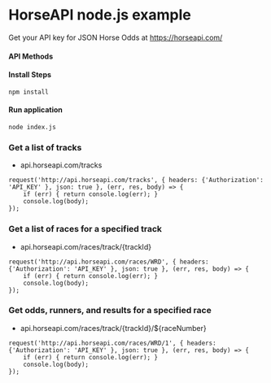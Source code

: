 # HorseAPI node.js example
Get your API key for JSON Horse Odds at https://horseapi.com/
#### API Methods

#### Install Steps
`npm install`

#### Run application
`node index.js`

### Get a list of tracks
- api.horseapi.com/tracks
```
request('http://api.horseapi.com/tracks', { headers: {'Authorization': 'API_KEY' }, json: true }, (err, res, body) => {
    if (err) { return console.log(err); }
    console.log(body);
});
```

### Get a list of races for a specified track
- api.horseapi.com/races/track/{trackId}
```
request('http://api.horseapi.com/races/WRD', { headers: {'Authorization': 'API_KEY' }, json: true }, (err, res, body) => {
    if (err) { return console.log(err); }
    console.log(body);
});
```

### Get odds, runners, and results for a specified race
- api.horseapi.com/races/track/{trackId}/${raceNumber}
```
request('http://api.horseapi.com/races/WRD/1', { headers: {'Authorization': 'API_KEY' }, json: true }, (err, res, body) => {
    if (err) { return console.log(err); }
    console.log(body);
});
```
